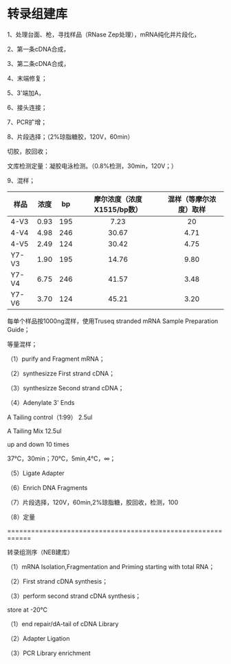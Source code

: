 # 转录组建库

1、处理台面、枪，寻找样品（RNase Zep处理），mRNA纯化并片段化，

2、第一条cDNA合成，

3、第二条cDNA合成，

4、末端修复；

5、3'端加A，

6、接头连接；

7、PCR扩增；

8、片段选择；（2%琼脂糖胶，120V，60min）

切胶，胶回收；

文库检测定量：凝胶电泳检测。（0.8%检测，30min，120V；）

9、混样；

|样品 | 浓度 | bp | 摩尔浓度（浓度X1515/bp数） | 混样（等摩尔浓度）取样
| ------------- |:-------------:| :-------------:| :-------------:| :-------------:| 
|4-V3 | 0.93 | 195 | 7.23 | 20
|4-V4 | 4.98 | 246 | 30.67 | 4.71
|4-V5 | 2.49 | 124 | 30.42 | 4.75
|Y7-V3 | 1.90 | 195 | 14.76 | 9.80
|Y7-V4 | 6.75 | 246 | 41.57 | 3.48
|Y7-V6 | 3.70 | 124 | 45.21 | 3.20

每单个样品按1000ng混样，使用Truseq stranded mRNA Sample Preparation Guide；

等量混样；

（1）purify and Fragment mRNA；

（2）synthesizze First strand cDNA；

（3）synthesizze Second strand cDNA；

（4）Adenylate 3' Ends

A Tailing control（1:99）  2.5ul

A Tailing Mix  12.5ul

up and down 10 times

37℃，30min；70℃，5min,4℃，∞；

（5）Ligate Adapter

（6）Enrich DNA Fragments

（7）片段选择，120V，60min,2%琼脂糖，胶回收，检测，100 

（8）定量

============================================================

转录组测序（NEB建库）

（1）mRNA Isolation,Fragmentation and Priming starting with total RNA；

（2）First strand cDNA synthesis；

（3）perform second strand cDNA synthesis；

store at -20℃


（1）end  repair/dA-tail of cDNA Library

（2）Adapter Ligation

（3）PCR Library enrichment



